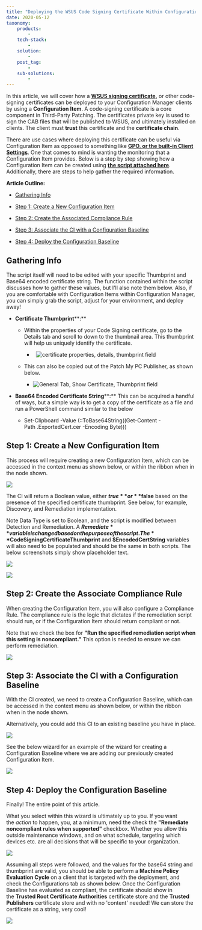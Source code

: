 ```yaml
---
title: "Deploying the WSUS Code Signing Certificate Within Configuration Manager Using a CI"
date: 2020-05-12
taxonomy:
    products:
        - 
    tech-stack:
        - 
    solution:
        - 
    post_tag:
        - 
    sub-solutions:
        - 
---
```


In this article, we will cover how a **[WSUS signing certificate](/wsus-signing-certificate-options-for-third-party-updates-in-configuration-manager),** or other code-signing certificates can be deployed to your Configuration Manager clients by using a **Configuration Item**. A code-signing certificate is a core component in Third-Party Patching. The certificates private key is used to sign the CAB files that will be published to WSUS, and ultimately installed on clients. The client must **trust** this certificate and the **certificate chain**.

There are use cases where deploying this certificate can be useful via Configuration Item as opposed to something like **[GPO, or the built-in Client Settings](/how-to-deploy-the-wsus-signing-certificate-for-third-party-software-updates)**. One that comes to mind is wanting the monitoring that a Configuration Item provides. Below is a step by step showing how a Configuration Item can be created using **[the script attached here](https://patchmypc.com/app/uploads/2025/06/Script_Register-CodeSigningCertificate.zip)**. Additionally, there are steps to help gather the required information.

**Article Outline:**

- [Gathering Info](#GatheringInfo)

- [Step 1: Create a New Configuration Item](#CreateCI)

- [Step 2: Create the Associated Compliance Rule](#CreateCR)

- [Step 3: Associate the CI with a Configuration Baseline](#CreateCB)

- [Step 4: Deploy the Configuration Baseline](#DeployCB)

## Gathering Info

The script itself will need to be edited with your specific Thumbprint and Base64 encoded certificate string. The function contained within the script discusses how to gather these values, but I'll also note them below. Also, if you are comfortable with Configuration Items within Configuration Manager, you can simply grab the script, adjust for your environment, and deploy away!

- **Certificate Thumbprint****:**
    - Within the properties of your Code Signing certificate, go to the Details tab and scroll to down to the thumbnail area. This thumbprint will help us uniquely identify the certificate.
        -  
            ![certificate properties, details, thumbprint field](images/cert-details.png)
            
    
    - This can also be copied out of the Patch My PC Publisher, as shown below.
        - ![General Tab, Show Certificate, Thumbprint field](images/publisher-show-certificate.png)
            

- **Base64 Encoded Certificate String****:** This can be acquired a handful of ways, but a simple way is to get a copy of the certificate as a file and run a PowerShell command similar to the below
    - Set-Clipboard -Value (::ToBase64String((Get-Content -Path .ExportedCert.cer -Encoding Byte)))
        

## Step 1: Create a New Configuration Item

This process will require creating a new Configuration Item, which can be accessed in the context menu as shown below, or within the ribbon when in the node shown.

![](../../_images/new_configuration.png)

The CI will return a Boolean value, either **$true** or **$false** based on the presence of the specified certificate thumbprint. See below, for example, Discovery, and Remediation implementation.

Note Data Type is set to Boolean, and the script is modified between Detection and Remediation. A **$Remediate** variable is changed based on the purpose of the script. The **$CodeSigningCertificateThumbprint** and **$EncodedCertString** variables will also need to be populated and should be the same in both scripts. The below screenshots simply show placeholder text.

![](../../_images/placeholder_text.png)

![](../../_images/place_holder_text_2.png)

## Step 2: Create the Associate Compliance Rule

When creating the Configuration Item, you will also configure a Compliance Rule. The compliance rule is the logic that dictates if the remediation script should run, or if the Configuration Item should return compliant or not.

Note that we check the box for **"Run the specified remediation script when this setting is noncompliant."** This option is needed to ensure we can perform remediation.

![](../../_images/associate_compliance.png)

## Step 3: Associate the CI with a Configuration Baseline

With the CI created, we need to create a Configuration Baseline, which can be accessed in the context menu as shown below, or within the ribbon when in the node shown.

Alternatively, you could add this CI to an existing baseline you have in place.

![](../../_images/configuration_baseline.png)

See the below wizard for an example of the wizard for creating a Configuration Baseline where we are adding our previously created Configuration Item.

![](../../_images/Configuration_item-1024x505.png)

## Step 4: Deploy the Configuration Baseline

Finally! The entire point of this article.

What you select within this wizard is ultimately up to you. If you want the _action_ to happen, you, at a minimum, need the check the **"Remediate noncompliant rules when supported"** checkbox. Whether you allow this outside maintenance windows, and on what schedule, targeting which devices etc. are all decisions that will be specific to your organization.

![](../../_images/your_organization.png)

Assuming all steps were followed, and the values for the base64 string and thumbprint are valid, you should be able to perform a **Machine Policy Evaluation Cycle** on a client that is targeted with the deployment, and check the Configurations tab as shown below. Once the Configuration Baseline has evaluated as compliant, the certificate should show in the **Trusted Root Certificate Authorities** certificate store and the **Trusted Publishers** certificate store and with no 'content' needed! We can store the certificate as a string, very cool! 

![](../../_images/very_cool.png)
